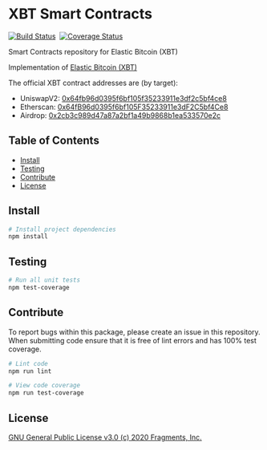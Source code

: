 # XBT Smart Contracts

[![Build Status](https://github.com/ElasticBTC-XBT/elastic-bitcoin-xbt-contract/workflows/XBT%20Smart%20Contracts/badge.svg)](https://github.com/ElasticBTC-XBT/elastic-bitcoin-xbt-contract)&nbsp;&nbsp;[![Coverage Status](https://codecov.io/gh/ElasticBTC-XBT/elastic-bitcoin-xbt-contract/graph/badge.svg)](https://app.codecov.io/gh/ElasticBTC-XBT/elastic-bitcoin-xbt-contract/)

Smart Contracts repository for Elastic Bitcoin (XBT)

Implementation of [Elastic Bitcoin (XBT)](https://elasticbitcoin.org/)

The official XBT contract addresses are (by target):
- UniswapV2: [0x64fb96d0395f6bf105f35233911e3df2c5bf4ce8](https://info.uniswap.org/token/0x64fb96d0395f6bf105f35233911e3df2c5bf4ce8)
- Etherscan: [0x64fB96d0395f6bf105F35233911e3dF2C5bf4Ce8](https://etherscan.io/token/0x64fB96d0395f6bf105F35233911e3dF2C5bf4Ce8)
- Airdrop: [0x2cb3c989d47a87a2bf1a49b9868b1ea533570e2c](https://etherscan.io/address/0x2cb3c989d47a87a2bf1a49b9868b1ea533570e2c)

## Table of Contents

- [Install](#install)
- [Testing](#testing)
- [Contribute](#contribute)
- [License](#license)


## Install

```bash
# Install project dependencies
npm install
```

## Testing

``` bash
# Run all unit tests
npm test-coverage
```

## Contribute

To report bugs within this package, please create an issue in this repository.
When submitting code ensure that it is free of lint errors and has 100% test coverage.

``` bash
# Lint code
npm run lint

# View code coverage
npm run test-coverage
```

## License

[GNU General Public License v3.0 (c) 2020 Fragments, Inc.](./LICENSE)

